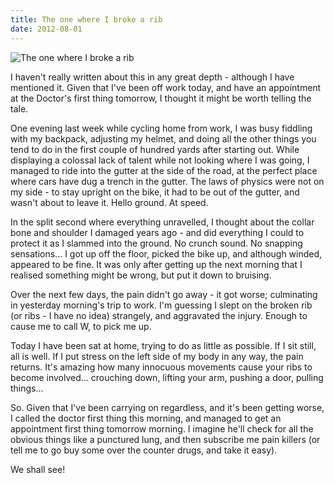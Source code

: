 ```yaml
---
title: The one where I broke a rib
date: 2012-08-01
---
```


![The one where I broke a rib](https://source.unsplash.com/gp8BLyaTaA0/1600x900)

I haven't really written about this in any great depth - although I have mentioned it. Given that I've been off work today, and have an appointment at the Doctor's first thing tomorrow, I thought it might be worth telling the tale.

One evening last week while cycling home from work, I was busy fiddling with my backpack, adjusting my helmet, and doing all the other things you tend to do in the first couple of hundred yards after starting out. While displaying a colossal lack of talent while not looking where I was going, I managed to ride into the gutter at the side of the road, at the perfect place where cars have dug a trench in the gutter. The laws of physics were not on my side - to stay upright on the bike, it had to be out of the gutter, and wasn't about to leave it. Hello ground. At speed.

In the split second where everything unravelled, I thought about the collar bone and shoulder I damaged years ago - and did everything I could to protect it as I slammed into the ground. No crunch sound. No snapping sensations... I got up off the floor, picked the bike up, and although winded, appeared to be fine. It was only after getting up the next morning that I realised something might be wrong, but put it down to bruising.

Over the next few days, the pain didn't go away - it got worse; culminating in yesterday morning's trip to work. I'm guessing I slept on the broken rib (or ribs - I have no idea) strangely, and aggravated the injury. Enough to cause me to call W, to pick me up.

Today I have been sat at home, trying to do as little as possible. If I sit still, all is well. If I put stress on the left side of my body in any way, the pain returns. It's amazing how many innocuous movements cause your ribs to become involved... crouching down, lifting your arm, pushing a door, pulling things...

So. Given that I've been carrying on regardless, and it's been getting worse, I called the doctor first thing this morning, and managed to get an appointment first thing tomorrow morning. I imagine he'll check for all the obvious things like a punctured lung, and then subscribe me pain killers (or tell me to go buy some over the counter drugs, and take it easy).

We shall see!